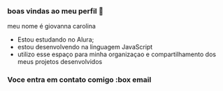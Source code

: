 ### boas vindas ao meu perfil 💝

meu nome é giovanna carolina
  
- Estou estudando no Alura;
- estou desenvolvendo na linguagem JavaScript
- utilizo esse espaço para minha organizaçao e compartilhamento dos meus projetos desenvolvidos

### Voce entra em contato comigo :box email

